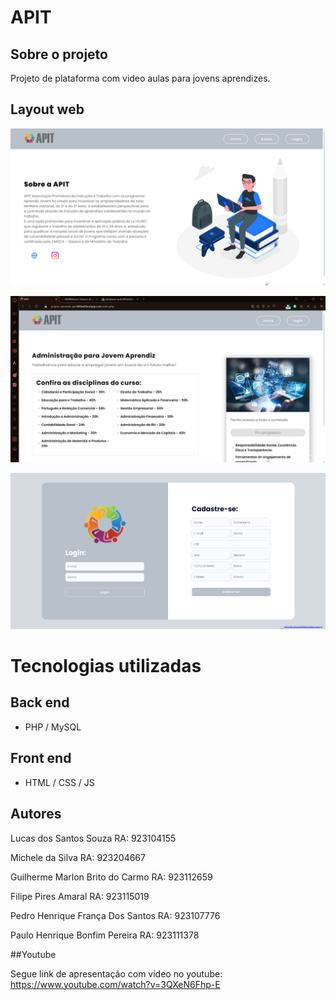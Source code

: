 # APIT
  
## Sobre o projeto

Projeto de plataforma com video aulas para jovens aprendizes.

## Layout web
![Web 1](assets/TelaHome.png)

![Web 2](assets/TelaAulas.png)

![Web 3](assets/TelaLogin.png)

# Tecnologias utilizadas
## Back end
- PHP / MySQL
## Front end
- HTML / CSS / JS

## Autores

Lucas dos Santos Souza
RA: 923104155

Michele da Silva
RA: 923204667

Guilherme Marlon Brito do Carmo 
RA: 923112659

Filipe Pires Amaral
RA: 923115019

Pedro Henrique França Dos Santos
RA: 923107776

Paulo Henrique Bonfim Pereira
RA: 923111378

##Youtube

Segue link de apresentação com vídeo no youtube:
https://www.youtube.com/watch?v=3QXeN6Fhp-E
